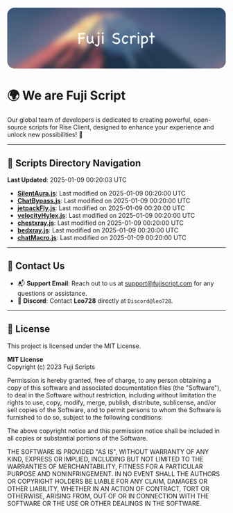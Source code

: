 ![Banner](.github/b.webp)

# 🌍 **We are Fuji Script**

Our global team of developers is dedicated to creating powerful, open-source scripts for Rise Client, designed to enhance your experience and unlock new possibilities! 🌟

---
<!-- SCRIPTS_NAVIGATION_START -->
## 📂 **Scripts Directory Navigation**

**Last Updated**: 2025-01-09 00:20:03 UTC

- **[SilentAura.js](scripts/SilentAura.js)**: Last modified on 2025-01-09 00:20:00 UTC
- **[ChatBypass.js](scripts/ChatBypass.js)**: Last modified on 2025-01-09 00:20:00 UTC
- **[jetpackFly.js](scripts/jetpackFly.js)**: Last modified on 2025-01-09 00:20:00 UTC
- **[velocityHylex.js](scripts/velocityHylex.js)**: Last modified on 2025-01-09 00:20:00 UTC
- **[chestxray.js](scripts/chestxray.js)**: Last modified on 2025-01-09 00:20:00 UTC
- **[bedxray.js](scripts/bedxray.js)**: Last modified on 2025-01-09 00:20:00 UTC
- **[chatMacro.js](scripts/chatMacro.js)**: Last modified on 2025-01-09 00:20:00 UTC

<!-- SCRIPTS_NAVIGATION_END -->

---

## 💬 **Contact Us**  
- 📬 **Support Email**: Reach out to us at [support@fujiscript.com](mailto:support@fujiscript.com) for any questions or assistance.  
- 💬 **Discord**: Contact **Leo728** directly at `Discord@leo728`.

---

## 📜 **License**

This project is licensed under the MIT License.  

**MIT License**  
Copyright (c) 2023 Fuji Scripts  

Permission is hereby granted, free of charge, to any person obtaining a copy of this software and associated documentation files (the "Software"), to deal in the Software without restriction, including without limitation the rights to use, copy, modify, merge, publish, distribute, sublicense, and/or sell copies of the Software, and to permit persons to whom the Software is furnished to do so, subject to the following conditions:  

The above copyright notice and this permission notice shall be included in all copies or substantial portions of the Software.  

THE SOFTWARE IS PROVIDED "AS IS", WITHOUT WARRANTY OF ANY KIND, EXPRESS OR IMPLIED, INCLUDING BUT NOT LIMITED TO THE WARRANTIES OF MERCHANTABILITY, FITNESS FOR A PARTICULAR PURPOSE AND NONINFRINGEMENT. IN NO EVENT SHALL THE AUTHORS OR COPYRIGHT HOLDERS BE LIABLE FOR ANY CLAIM, DAMAGES OR OTHER LIABILITY, WHETHER IN AN ACTION OF CONTRACT, TORT OR OTHERWISE, ARISING FROM, OUT OF OR IN CONNECTION WITH THE SOFTWARE OR THE USE OR OTHER DEALINGS IN THE SOFTWARE.  
